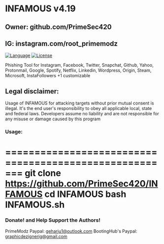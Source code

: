 # INFAMOUS v4.19
## Owner: github.com/PrimeSec420
## IG: instagram.com/root_primemodz

[![Language](https://img.shields.io/badge/Lang-Bash-blue.svg)](https://www.python.org)
[![License](https://img.shields.io/badge/License-Apache%202.0-red.svg)](https://opensource.org/licenses/Apache-2.0)
 
Phishing Tool for Instagram, Facebook, Twitter, Snapchat, Github, Yahoo, Protonmail, Google, Spotify, Netflix, Linkedin, Wordpress, Origin, Steam, Microsoft, InstaFollowers +1 customizable

## Legal disclaimer:
Usage of INFAMOUS for attacking targets without prior mutual consent is illegal. It's the end user's responsibility to obey all applicable local, state and federal laws. Developers assume no liability and are not responsible for any misuse or damage caused by this program 


### Usage:
=======================================================
git clone https://github.com/PrimeSec420/INFAMOUS
cd INFAMOUS
bash INFAMOUS.sh
=======================================================

### Donate! and Help Support the Authors!
PrimeModz Paypal: geharju1@outlook.com
BootingHub's Paypal: graphicdezignerig@gmail.com
